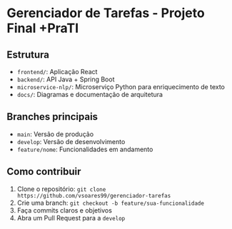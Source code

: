 # Gerenciador de Tarefas - Projeto Final +PraTI

## Estrutura

- `frontend/`: Aplicação React
- `backend/`: API Java + Spring Boot
- `microservice-nlp/`: Microserviço Python para enriquecimento de texto
- `docs/`: Diagramas e documentação de arquitetura

## Branches principais

- `main`: Versão de produção
- `develop`: Versão de desenvolvimento
- `feature/nome`: Funcionalidades em andamento

## Como contribuir

1. Clone o repositório: `git clone https://github.com/vsoares99/gerenciador-tarefas`
2. Crie uma branch: `git checkout -b feature/sua-funcionalidade`
3. Faça commits claros e objetivos
4. Abra um Pull Request para a `develop`
